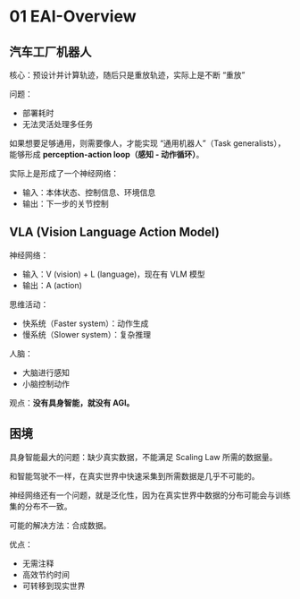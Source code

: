 # 01 EAI-Overview

## 汽车工厂机器人

核心：预设计并计算轨迹，随后只是重放轨迹，实际上是不断 “重放”

问题：

-   部署耗时
-   无法灵活处理多任务

如果想要足够通用，则需要像人，才能实现 “通用机器人”（Task generalists），能够形成 **perception-action loop（感知 - 动作循环）**。

实际上是形成了一个神经网络：

-   输入：本体状态、控制信息、环境信息
-   输出：下一步的关节控制

## VLA (Vision Language Action Model)

神经网络：

-   输入：V (vision) + L (language)，现在有 VLM 模型
-   输出：A (action)

思维活动：

-   快系统（Faster system）：动作生成
-   慢系统（Slower system）：复杂推理

人脑：

-   大脑进行感知
-   小脑控制动作

观点：**没有具身智能，就没有 AGI。**

## 困境

具身智能最大的问题：缺少真实数据，不能满足 Scaling Law 所需的数据量。

和智能驾驶不一样，在真实世界中快速采集到所需数据是几乎不可能的。

神经网络还有一个问题，就是泛化性，因为在真实世界中数据的分布可能会与训练集的分布不一致。

可能的解决方法：合成数据。

优点：

-   无需注释
-   高效节约时间
-   可转移到现实世界
